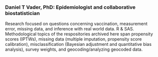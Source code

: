 ### Daniel T Vader, PhD: Epidemiologist and collaborative biostatistician
Research focused on questions concerning vaccination, measurement error, missing data, and inference with real world data. R & SAS. Methodological topics of the respositories archived here span propensity scores (IPTWs), missing data (multiple imputation, propensity score calibration), misclassification (Bayesian adjustment and quantitative bias analysis), survey weights, and geocoding/analyzing geocoded data.

<!--
**daniel-vader/daniel-vader** is a ✨ _special_ ✨ repository because its `README.md` (this file) appears on your GitHub profile.

Here are some ideas to get you started:

- 🔭 I’m currently working on ...
- 🌱 I’m currently learning ...
- 👯 I’m looking to collaborate on ...
- 🤔 I’m looking for help with ...
- 💬 Ask me about ...
- 📫 How to reach me: ...
- 😄 Pronouns: ...
- ⚡ Fun fact: ...
-->
